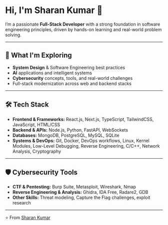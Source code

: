 # Hi, I'm Sharan Kumar 👋

I’m a passionate **Full-Stack Developer** with a strong foundation in software engineering principles, driven by hands-on learning and real-world problem solving.  

---

## 🌱 What I'm Exploring  
- **System Design** & Software Engineering best practices  
- **AI** applications and intelligent systems  
- **Cybersecurity** concepts, tools, and real-world challenges  
- Full-stack modernization across web and backend stacks  

---

## 🛠️ Tech Stack  

- **Frontend & Frameworks:** React.js, Next.js, TypeScript, TailwindCSS, JavaScript, HTML/CSS  
- **Backend & APIs:** Node.js, Python, FastAPI, WebSockets  
- **Databases:** MongoDB, PostgreSQL, MySQL, SQLite  
- **Systems & DevOps:** Git, Docker, DevOps workflows, Linux, Kernel Modules, Low-Level Debugging, Reverse Engineering, C/C++, Network Analysis, Cryptography  

---

## 🛡️ Cybersecurity Tools  

- **CTF & Pentesting:** Burp Suite, Metasploit, Wireshark, Nmap  
- **Reverse Engineering & Analysis:** Ghidra, IDA Free, Radare2, GDB  
- **Other Skills:** Threat modeling, Capture the Flag challenges, exploit research  

---

⭐️ From [Sharan Kumar](https://github.com/Shaarwesh05)
